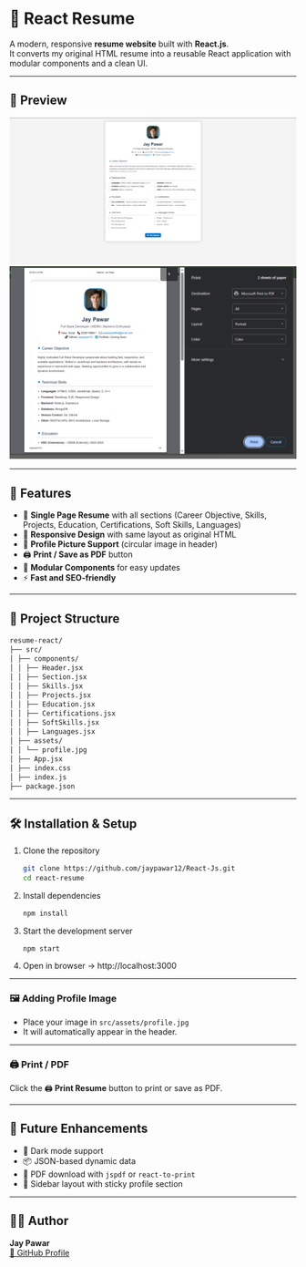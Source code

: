 # 📝 React Resume

A modern, responsive **resume website** built with **React.js**.  
It converts my original HTML resume into a reusable React application with modular components and a clean UI.

---

## 📸 Preview

![Resume Preview](src/assests/img/preview.png)
![Resume Preview](src/assests/img/preview1.png)

---

## 🚀 Features
- 📄 **Single Page Resume** with all sections (Career Objective, Skills, Projects, Education, Certifications, Soft Skills, Languages)
- 🎨 **Responsive Design** with same layout as original HTML
- 👤 **Profile Picture Support** (circular image in header)
- 🖨️ **Print / Save as PDF** button
- 🧩 **Modular Components** for easy updates
- ⚡ **Fast and SEO-friendly**

---

## 📂 Project Structure

```
resume-react/
├── src/
│ ├── components/
│ │ ├── Header.jsx
│ │ ├── Section.jsx
│ │ ├── Skills.jsx
│ │ ├── Projects.jsx
│ │ ├── Education.jsx
│ │ ├── Certifications.jsx
│ │ ├── SoftSkills.jsx
│ │ ├── Languages.jsx
│ ├── assets/
│ │ └── profile.jpg
│ ├── App.jsx
│ ├── index.css
│ ├── index.js
├── package.json
```

---

## 🛠️ Installation & Setup

1. Clone the repository
   ```bash
   git clone https://github.com/jaypawar12/React-Js.git
   cd react-resume
   ```

2. Install dependencies  
   ```bash
   npm install
   ```

3. Start the development server  
   ```bash
   npm start
   ```

4. Open in browser → http://localhost:3000

---

### 🖼️ Adding Profile Image
- Place your image in `src/assets/profile.jpg`
- It will automatically appear in the header.

---

### 🖨️ Print / PDF
Click the 🖨️ **Print Resume** button to print or save as PDF.

---

## 📌 Future Enhancements
- 🌙 Dark mode support
- 📦 JSON-based dynamic data
- 📄 PDF download with `jspdf` or `react-to-print`
- 🧭 Sidebar layout with sticky profile section

---

## 👨‍💻 Author
**Jay Pawar**  
[🔗 GitHub Profile](https://github.com/jaypawar12)
